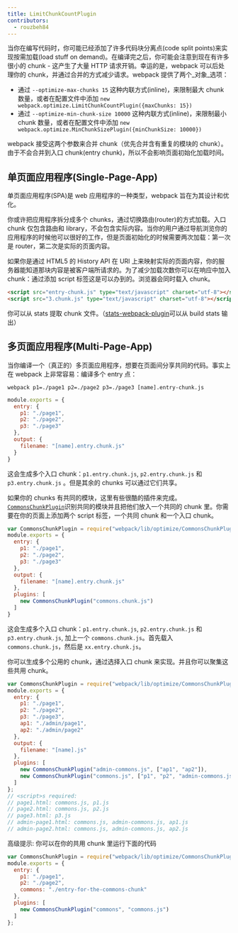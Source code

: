 ```yaml
---
title: LimitChunkCountPlugin
contributors:
  - rouzbeh84
---
```


当你在编写代码时，你可能已经添加了许多代码块分离点(code split points)来实现按需加载(load stuff on demand)。在编译完之后，你可能会注意到现在有许多很小的 chunk - 这产生了大量 HTTP 请求开销。幸运的是，webpack 可以后处理你的 chunk，并通过合并的方式减少请求。webpack 提供了两个_对象_选项：

- 通过 `--optimize-max-chunks 15` 这种内联方式(inline)，来限制最大 chunk 数量，或者在配置文件中添加 `new webpack.optimize.LimitChunkCountPlugin({maxChunks: 15})`
- 通过 `--optimize-min-chunk-size 10000` 这种内联方式(inline)，来限制最小 chunk 数量，或者在配置文件中添加 `new webpack.optimize.MinChunkSizePlugin({minChunkSize: 10000})`

webpack 接受这两个参数来合并 chunk（优先合并含有重复的模块的 chunk）。由于不会合并到入口 chunk(entry chunk)，所以不会影响页面初始化加载时间。

## 单页面应用程序(Single-Page-App)

单页面应用程序(SPA)是 web 应用程序的一种类型，webpack 旨在为其设计和优化。

你或许把应用程序拆分成多个 chunks，通过切换路由(router)的方式加载。入口 chunk 仅包含路由和 library，不会包含实际内容。当你的用户通过导航浏览你的应用程序的时候他可以很好的工作，但是页面初始化的时候需要两次加载：第一次是 router，第二次是实际的页面内容。

如果你是通过 HTML5 的 History API 在 URl 上来映射实际的页面内容，你的服务器能知道那块内容是被客户端所请求的。为了减少加载次数你可以在响应中加入 chunk：通过添加 script 标签这是可以办到的。浏览器会同时载入 chunk。

``` html
<script src="entry-chunk.js" type="text/javascript" charset="utf-8"></script>
<script src="3.chunk.js" type="text/javascript" charset="utf-8"></script>
```

你可以从 stats 提取 chunk 文件。（[stats-webpack-plugin](https://www.npmjs.com/package/stats-webpack-plugin)可以从 build stats 输出）

## 多页面应用程序(Multi-Page-App)

当你编译一个（真正的）多页面应用程序，想要在页面间分享共同的代码。事实上在 webpack 上非常容易：编译多个 entry 点：

`webpack p1=./page1 p2=./page2 p3=./page3 [name].entry-chunk.js`

``` javascript
module.exports = {
  entry: {
    p1: "./page1",
    p2: "./page2",
    p3: "./page3"
  },
  output: {
    filename: "[name].entry.chunk.js"
  }
}
```

这会生成多个入口 chunk：`p1.entry.chunk.js`, `p2.entry.chunk.js` 和 `p3.entry.chunk.js` 。但是其余的 chunks 可以通过它们共享。

如果你的 chunks 有共同的模块，这里有些很酷的插件来完成。[`CommonsChunkPlugin`](./commons-chunk-plugin)识别共同的模块并且把他们放入一个共同的 chunk 里。你需要在你的页面上添加两个 script 标签，一个共同 chunk 和一个入口 chunk。

``` javascript
var CommonsChunkPlugin = require("webpack/lib/optimize/CommonsChunkPlugin");
module.exports = {
  entry: {
    p1: "./page1",
    p2: "./page2",
    p3: "./page3"
  },
  output: {
    filename: "[name].entry.chunk.js"
  },
  plugins: [
    new CommonsChunkPlugin("commons.chunk.js")
  ]
}
```

这会生成多个入口 chunk：`p1.entry.chunk.js`, `p2.entry.chunk.js` 和 `p3.entry.chunk.js`, 加上一个 `commons.chunk.js`。首先载入 `commons.chunk.js`，然后是 `xx.entry.chunk.js`。

你可以生成多个公用的 chunk，通过选择入口 chunk 来实现。并且你可以聚集这些共用 chunk。

``` javascript
var CommonsChunkPlugin = require("webpack/lib/optimize/CommonsChunkPlugin");
module.exports = {
  entry: {
    p1: "./page1",
    p2: "./page2",
    p3: "./page3",
    ap1: "./admin/page1",
    ap2: "./admin/page2"
  },
  output: {
    filename: "[name].js"
  },
  plugins: [
    new CommonsChunkPlugin("admin-commons.js", ["ap1", "ap2"]),
    new CommonsChunkPlugin("commons.js", ["p1", "p2", "admin-commons.js"])
  ]
};
// <script>s required:
// page1.html: commons.js, p1.js
// page2.html: commons.js, p2.js
// page3.html: p3.js
// admin-page1.html: commons.js, admin-commons.js, ap1.js
// admin-page2.html: commons.js, admin-commons.js, ap2.js
```

高级提示: 你可以在你的共用 chunk 里运行下面的代码

``` javascript
var CommonsChunkPlugin = require("webpack/lib/optimize/CommonsChunkPlugin");
module.exports = {
  entry: {
    p1: "./page1",
    p2: "./page2",
    commons: "./entry-for-the-commons-chunk"
  },
  plugins: [
    new CommonsChunkPlugin("commons", "commons.js")
  ]
};
```
